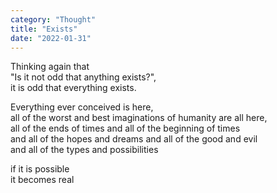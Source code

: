 ```yaml
---
category: "Thought" 
title: "Exists"
date: "2022-01-31"
---
```


Thinking again that  
"Is it not odd that anything exists?",  
 it is odd that everything exists. 
 
Everything ever conceived is here,   
all of the worst and best imaginations of humanity are all here,   
all of the ends of times and all of the beginning of times    
and all of the hopes and dreams and all of the good and evil    
and all of the types and possibilities  

if it is possible  
it becomes real 

